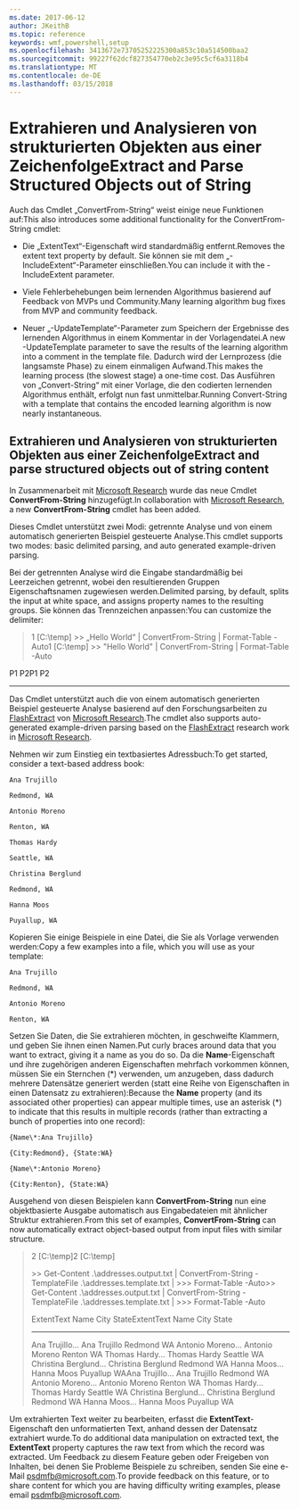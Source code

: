 ```yaml
---
ms.date: 2017-06-12
author: JKeithB
ms.topic: reference
keywords: wmf,powershell,setup
ms.openlocfilehash: 3413672e73705252225300a853c10a514500baa2
ms.sourcegitcommit: 99227f62dcf827354770eb2c3e95c5cf6a3118b4
ms.translationtype: MT
ms.contentlocale: de-DE
ms.lasthandoff: 03/15/2018
---
```

# <a name="extract-and-parse-structured-objects-out-of-string"></a><span data-ttu-id="75349-102">Extrahieren und Analysieren von strukturierten Objekten aus einer Zeichenfolge</span><span class="sxs-lookup"><span data-stu-id="75349-102">Extract and Parse Structured Objects out of String</span></span>
<span data-ttu-id="75349-103">Auch das Cmdlet „ConvertFrom-String“ weist einige neue Funktionen auf:</span><span class="sxs-lookup"><span data-stu-id="75349-103">This also introduces some additional functionality for the ConvertFrom-String cmdlet:</span></span>

-   <span data-ttu-id="75349-104">Die „ExtentText“-Eigenschaft wird standardmäßig entfernt.</span><span class="sxs-lookup"><span data-stu-id="75349-104">Removes the extent text property by default.</span></span> <span data-ttu-id="75349-105">Sie können sie mit dem „-IncludeExtent“-Parameter einschließen.</span><span class="sxs-lookup"><span data-stu-id="75349-105">You can include it with the -IncludeExtent parameter.</span></span>

-   <span data-ttu-id="75349-106">Viele Fehlerbehebungen beim lernenden Algorithmus basierend auf Feedback von MVPs und Community.</span><span class="sxs-lookup"><span data-stu-id="75349-106">Many learning algorithm bug fixes from MVP and community feedback.</span></span>

-   <span data-ttu-id="75349-107">Neuer „-UpdateTemplate“-Parameter zum Speichern der Ergebnisse des lernenden Algorithmus in einem Kommentar in der Vorlagendatei.</span><span class="sxs-lookup"><span data-stu-id="75349-107">A new -UpdateTemplate parameter to save the results of the learning algorithm into a comment in the template file.</span></span> <span data-ttu-id="75349-108">Dadurch wird der Lernprozess (die langsamste Phase) zu einem einmaligen Aufwand.</span><span class="sxs-lookup"><span data-stu-id="75349-108">This makes the learning process (the slowest stage) a one-time cost.</span></span> <span data-ttu-id="75349-109">Das Ausführen von „Convert-String“ mit einer Vorlage, die den codierten lernenden Algorithmus enthält, erfolgt nun fast unmittelbar.</span><span class="sxs-lookup"><span data-stu-id="75349-109">Running Convert-String with a template that contains the encoded learning algorithm is now nearly instantaneous.</span></span>


<a name="extract-and-parse-structured-objects-out-of-string-content"></a><span data-ttu-id="75349-110">Extrahieren und Analysieren von strukturierten Objekten aus einer Zeichenfolge</span><span class="sxs-lookup"><span data-stu-id="75349-110">Extract and parse structured objects out of string content</span></span>
----------------------------------------------------------

<span data-ttu-id="75349-111">In Zusammenarbeit mit [Microsoft Research](http://research.microsoft.com/) wurde das neue Cmdlet **ConvertFrom-String** hinzugefügt.</span><span class="sxs-lookup"><span data-stu-id="75349-111">In collaboration with [Microsoft Research](http://research.microsoft.com/), a new **ConvertFrom-String** cmdlet has been added.</span></span>

<span data-ttu-id="75349-112">Dieses Cmdlet unterstützt zwei Modi: getrennte Analyse und von einem automatisch generierten Beispiel gesteuerte Analyse.</span><span class="sxs-lookup"><span data-stu-id="75349-112">This cmdlet supports two modes: basic delimited parsing, and auto generated example-driven parsing.</span></span>

<span data-ttu-id="75349-113">Bei der getrennten Analyse wird die Eingabe standardmäßig bei Leerzeichen getrennt, wobei den resultierenden Gruppen Eigenschaftsnamen zugewiesen werden.</span><span class="sxs-lookup"><span data-stu-id="75349-113">Delimited parsing, by default, splits the input at white space, and assigns property names to the resulting groups.</span></span> <span data-ttu-id="75349-114">Sie können das Trennzeichen anpassen:</span><span class="sxs-lookup"><span data-stu-id="75349-114">You can customize the delimiter:</span></span>

> <span data-ttu-id="75349-115">1 \[C:\\temp\] &gt;&gt; „Hello World“ | ConvertFrom-String | Format-Table -Auto</span><span class="sxs-lookup"><span data-stu-id="75349-115">1 \[C:\\temp\] &gt;&gt; "Hello World" | ConvertFrom-String | Format-Table -Auto</span></span>

<span data-ttu-id="75349-116">P1    P2</span><span class="sxs-lookup"><span data-stu-id="75349-116">P1    P2</span></span>
--    --

<span data-ttu-id="75349-117">Das Cmdlet unterstützt auch die von einem automatisch generierten Beispiel gesteuerte Analyse basierend auf den Forschungsarbeiten zu [FlashExtract](http://research.microsoft.com/en-us/um/people/sumitg/flashextract.html) von [Microsoft Research](http://research.microsoft.com).</span><span class="sxs-lookup"><span data-stu-id="75349-117">The cmdlet also supports auto-generated example-driven parsing based on the [FlashExtract](http://research.microsoft.com/en-us/um/people/sumitg/flashextract.html) research work in [Microsoft Research](http://research.microsoft.com).</span></span>

<span data-ttu-id="75349-118">Nehmen wir zum Einstieg ein textbasiertes Adressbuch:</span><span class="sxs-lookup"><span data-stu-id="75349-118">To get started, consider a text-based address book:</span></span>

    Ana Trujillo

    Redmond, WA

    Antonio Moreno

    Renton, WA

    Thomas Hardy

    Seattle, WA

    Christina Berglund

    Redmond, WA

    Hanna Moos

    Puyallup, WA

<span data-ttu-id="75349-119">Kopieren Sie einige Beispiele in eine Datei, die Sie als Vorlage verwenden werden:</span><span class="sxs-lookup"><span data-stu-id="75349-119">Copy a few examples into a file, which you will use as your template:</span></span>

    Ana Trujillo

    Redmond, WA

    Antonio Moreno

    Renton, WA

   

<span data-ttu-id="75349-120">Setzen Sie Daten, die Sie extrahieren möchten, in geschweifte Klammern, und geben Sie ihnen einen Namen.</span><span class="sxs-lookup"><span data-stu-id="75349-120">Put curly braces around data that you want to extract, giving it a name as you do so.</span></span> <span data-ttu-id="75349-121">Da die **Name**-Eigenschaft und ihre zugehörigen anderen Eigenschaften mehrfach vorkommen können, müssen Sie ein Sternchen (\*) verwenden, um anzugeben, dass dadurch mehrere Datensätze generiert werden (statt eine Reihe von Eigenschaften in einen Datensatz zu extrahieren):</span><span class="sxs-lookup"><span data-stu-id="75349-121">Because the **Name** property (and its associated other properties) can appear multiple times, use an asterisk (\*) to indicate that this results in multiple records (rather than extracting a bunch of properties into one record):</span></span>

    {Name\*:Ana Trujillo}

    {City:Redmond}, {State:WA}

    {Name\*:Antonio Moreno}

    {City:Renton}, {State:WA}

<span data-ttu-id="75349-122">Ausgehend von diesen Beispielen kann **ConvertFrom-String** nun eine objektbasierte Ausgabe automatisch aus Eingabedateien mit ähnlicher Struktur extrahieren.</span><span class="sxs-lookup"><span data-stu-id="75349-122">From this set of examples, **ConvertFrom-String** can now automatically extract object-based output from input files with similar structure.</span></span>

> <span data-ttu-id="75349-123">2 \[C:\\temp\]</span><span class="sxs-lookup"><span data-stu-id="75349-123">2 \[C:\\temp\]</span></span>
>
> <span data-ttu-id="75349-124">&gt;&gt; Get-Content .\\addresses.output.txt | ConvertFrom-String -TemplateFile .\\addresses.template.txt | &gt;&gt;&gt; Format-Table -Auto</span><span class="sxs-lookup"><span data-stu-id="75349-124">&gt;&gt; Get-Content .\\addresses.output.txt | ConvertFrom-String -TemplateFile .\\addresses.template.txt | &gt;&gt;&gt; Format-Table -Auto</span></span>
>
> <span data-ttu-id="75349-125">ExtentText                     Name               City     State</span><span class="sxs-lookup"><span data-stu-id="75349-125">ExtentText                     Name               City     State</span></span>
> ----------                     ----               ----     -----
> <span data-ttu-id="75349-126">Ana Trujillo...                Ana Trujillo       Redmond  WA Antonio Moreno...              Antonio Moreno     Renton   WA Thomas Hardy...                Thomas Hardy       Seattle  WA Christina Berglund...          Christina Berglund Redmond  WA Hanna Moos...                  Hanna Moos         Puyallup WA</span><span class="sxs-lookup"><span data-stu-id="75349-126">Ana Trujillo...                Ana Trujillo       Redmond  WA Antonio Moreno...              Antonio Moreno     Renton   WA Thomas Hardy...                Thomas Hardy       Seattle  WA Christina Berglund...          Christina Berglund Redmond  WA Hanna Moos...                  Hanna Moos         Puyallup WA</span></span>

<span data-ttu-id="75349-127">Um extrahierten Text weiter zu bearbeiten, erfasst die **ExtentText**-Eigenschaft den unformatierten Text, anhand dessen der Datensatz extrahiert wurde.</span><span class="sxs-lookup"><span data-stu-id="75349-127">To do additional data manipulation on extracted text, the **ExtentText** property captures the raw text from which the record was extracted.</span></span> <span data-ttu-id="75349-128">Um Feedback zu diesem Feature geben oder Freigeben von Inhalten, bei denen Sie Probleme Beispiele zu schreiben, senden Sie eine e-Mail <psdmfb@microsoft.com>.</span><span class="sxs-lookup"><span data-stu-id="75349-128">To provide feedback on this feature, or to share content for which you are having difficulty writing examples, please email <psdmfb@microsoft.com>.</span></span>

